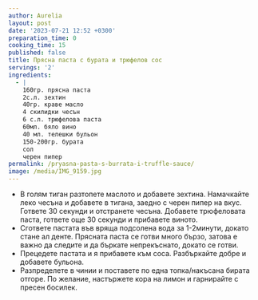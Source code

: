 ```yaml
---
author: Aurelia
layout: post
date: '2023-07-21 12:52 +0300'
preparation_time: 0
cooking_time: 15
published: false
title: Прясна паста с бурата и трюфелов сос
servings: '2'
ingredients:
  - |
    160гр. прясна паста
    2с.л. зехтин
    40гр. краве масло
    4 скилидки чесън
    6 с.л. трюфелова паста
    60мл. бяло вино
    40 мл. телешки бульон
    150-200гр. бурата
    сол 
    черен пипер 
permalink: /pryasna-pasta-s-burrata-i-truffle-sauce/
image: /media/IMG_9159.jpg
---
```

- В голям тиган разтопете маслото и добавете зехтина. Намачкайте леко чесъна и добавете в тигана, заедно с черен пипер на вкус. Гответе 30 секунди и отстранете чесъна. Добавете трюфеловата паста, гответе още 30 секунди и прибавете виното. 
- Сгответе пастата във вряща подсолена вода за 1-2минути, докато стане ал денте. Прясната паста се готви много бързо, затова е важно да следите и да бъркате непрекъснато, докато се готви. 
- Прецедете пастата и я прибавете към соса. Разбъркайте добре и добавете бульона. 
- Разпределете в чинии и поставете по една топка/накъсана бирата отгоре. По желание, настържете кора на лимон и гарнирайте с пресен босилек.
